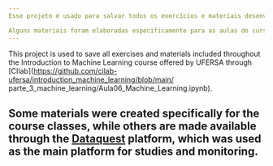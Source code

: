```yaml
---
Esse projeto é usado para salvar todos os exercícios e materiais desenvolvidos ao longo do curso de Introdução ao Machine Learning, ofertado pelo UFERSA por meio do [CIlab](https://github.com/cilab-ufersa/introduction_machine_learning/blob/main/parte_3_machine_learning/Aula06_Machine_Learning.ipynb).

Alguns materiais foram elaboradas especificamente para as aulas do curso enquanto outros são disponibilizados pela plataforma [Dataquest](https://www.dataquest.io/) que foi usada como plataforma principal de estudos e acompanhamento.
---
```

This project is used to save all exercises and materials included throughout the Introduction to Machine Learning course offered by UFERSA through [CIlab](https://github.com/cilab-ufersa/introduction_machine_learning/blob/main/ parte_3_machine_learning/Aula06_Machine_Learning.ipynb).

Some materials were created specifically for the course classes, while others are made available through the [Dataquest](https://www.dataquest.io/) platform, which was used as the main platform for studies and monitoring.
---
